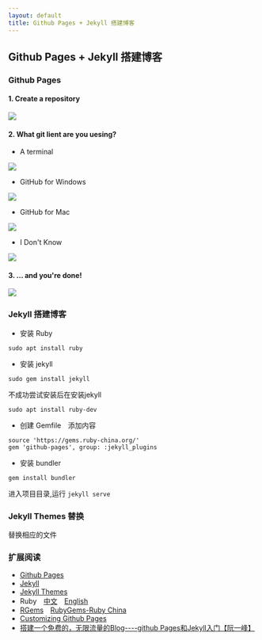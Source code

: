 ```yaml
---
layout: default
title: Github Pages + Jekyll 搭建博客
---
```


## Github Pages + Jekyll 搭建博客 ##

### Github Pages ###

#### 1. Create a repository ####

![](https://i.imgur.com/k4BR08Z.png)

#### 2. What git lient are you uesing? ####
- A terminal

![](https://i.imgur.com/aGBKNeK.png)

- GitHub for Windows

![](https://i.imgur.com/CSsbZPq.png)

- GitHub for Mac

![](https://i.imgur.com/Q6ghY3S.png)

- I Don't Know

![](https://i.imgur.com/wFWtxb0.png)

#### 3. ... and you're done! ####

![](https://i.imgur.com/2qAOoFy.png)

### Jekyll 搭建博客
* 安装 Ruby

`
sudo apt install ruby
`

* 安装 jekyll

`
sudo gem install jekyll
`

不成功尝试安装后在安装jekyll

`
sudo apt install ruby-dev
`

* 创建 Gemfile　添加内容

```
source 'https://gems.ruby-china.org/'
gem 'github-pages', group: :jekyll_plugins

```

* 安装 bundler
```
gem install bundler
```



进入项目目录,运行
`
jekyll serve
`

### Jekyll Themes 替换 ###

替换相应的文件

### 扩展阅读 ###

- [Github Pages](https://pages.github.com)
- [Jekyll](https://jekyllrb.com)
- [Jekyll Themes](http://jekyllthemes.org)
- Ruby&emsp;[中文](https://www.ruby-lang.org/zh_cn/)&emsp;[English](https://www.ruby-lang.org/en/)
- [RGems](https://rubygems.org/)&emsp;[RubyGems-Ruby China](http://gems.ruby-china.org)
- [Customizing Github Pages](https://help.github.com/categories/customizing-github-pages/)
- [搭建一个免费的，无限流量的Blog----github Pages和Jekyll入门【阮一峰】](http://www.ruanyifeng.com/blog/2012/08/blogging_with_jekyll.html)
